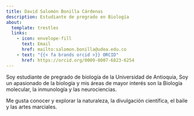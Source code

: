```yaml
---
title: David Salomón Bonilla Cárdenas
description: Estudiante de pregrado en Biología
about:
  template: trestles
  links:
    - icon: envelope-fill
      text: Email
      href: mailto:salomon.bonilla@udea.edu.co
    - text: "{{< fa brands orcid >}} ORCID"
      href: https://orcid.org/0009-0007-6823-6254
---
```


Soy estudiante de pregrado de biología de la Universidad de Antioquia, Soy
un apasionado de la biología y mis áreas de mayor interés son la Biología
molecular, la inmunología y las neurociencias.

Me gusta conocer y explorar la naturaleza, la divulgación científica, el
baile y las artes marciales.
